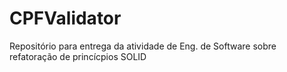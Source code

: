 # CPFValidator
Repositório para entrega da atividade de Eng. de Software sobre refatoração de princícpios SOLID
